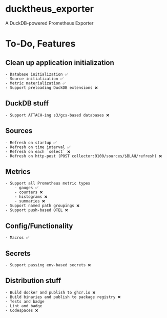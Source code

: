 # ducktheus_exporter
A DuckDB-powered Prometheus Exporter


# To-Do, Features
## Clean up application initialization
    - Database initialization ✅
    - Source initialization ✅
    - Metric materialization ✅
    - Support preloading DuckDB extensions ❌

## DuckDB stuff
    - Support ATTACH-ing s3/gcs-based databases ❌

## Sources
    - Refresh on startup ✅
    - Refresh on time interval ✅
    - Refresh on each `select` ❌
    - Refresh on http-post (POST collector:9100/sources/$BLAH/refresh) ❌

## Metrics
    - Support all Prometheus metric types
        - gauges ✅
        - counters ❌
        - histograms ❌
        - summaries ❌
    - Support named path groupings ❌
    - Support push-based OTEL ❌

## Config/Functionality
    - Macros ✅

## Secrets
    - Support passing env-based secrets ❌

## Distribution stuff
    - Build docker and publish to ghcr.io ❌
    - Build binaries and publish to package registry ❌
    - Tests and badge
    - Lint and badge
    - Codespaces ❌
